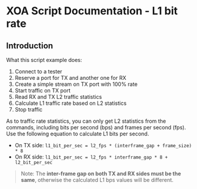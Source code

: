 # XOA Script Documentation - L1 bit rate

## Introduction
What this script example does:
1. Connect to a tester
2. Reserve a port for TX and another one for RX
3. Create a simple stream on TX port with 100% rate
4. Start traffic on TX port
5. Read RX and TX L2 traffic statistics
6. Calculate L1 traffic rate based on L2 statistics
7. Stop traffic

As to traffic rate statistics, you can only get L2 statistics from the commands, including bits per second (bps) and frames per second (fps). Use the following equation to calculate L1 bits per second.

* On TX side: ``l1_bit_per_sec = l2_fps * (interframe_gap + frame_size) * 8``
* On RX side: ``l1_bit_per_sec = l2_fps * interframe_gap * 8 + l2_bit_per_sec``

> Note: The **inter-frame gap on both TX and RX sides must be the same**, otherwise the calculated L1 bps values will be different.